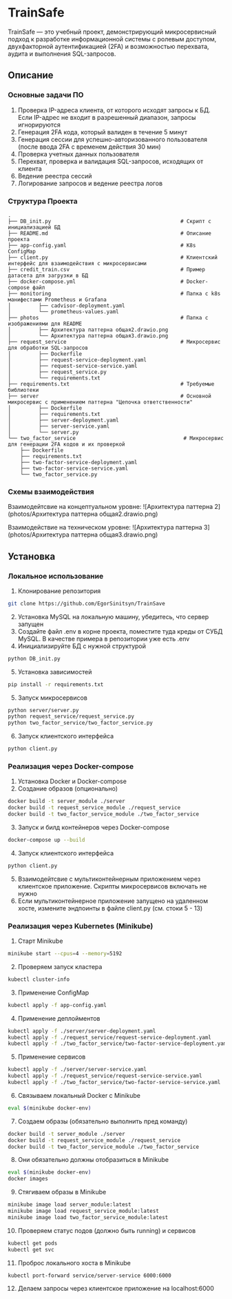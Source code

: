 # TrainSafe
TrainSafe — это учебный проект, демонстрирующий микросервисный подход к разработке информационной системы с ролевым доступом, двухфакторной аутентификацией (2FA) и возможностью перехвата, аудита и выполнения SQL-запросов.


## Описание

### Основные задачи ПО
1.	Проверка IP-адреса клиента, от которого исходят запросы к БД. Если IP-адрес не входит в разрешенный диапазон, запросы игнорируются
2.	Генерация 2FA кода, который валиден в течение 5 минут
3.	Генерация сессии для успешно-авторизованного пользователя (после ввода 2FA с временем действия 30 мин)
4.	Проверка учетных данных пользователя
5.	Перехват, проверка и валидация SQL-запросов, исходящих от клиента
5.	Ведение реестра сессий
6.	Логирование запросов и ведение реестра логов

### Структура Проекта
    .
    ├── DB_init.py                                          # Скрипт с инициализацией БД
    ├── README.md                                           # Описание проекта
    ├── app-config.yaml                                     # K8s ConfigMap
    ├── client.py                                           # Клиентский интерфейс для взаимодействия с микросервисами
    ├── credit_train.csv                                    # Пример датасета для загрузки в БД 
    ├── docker-compose.yml                                  # Docker-compose файл
    ├── monitoring                                          # Папка с k8s манифестами Prometheus и Grafana
    │         ├── cadvisor-deployment.yaml
    │         └── prometheus-values.yaml
    ├── photos                                              # Папка с изображениями для README
    │         ├── Архитектура паттерна общая2.drawio.png
    │         └── Архитектура паттерна общая3.drawio.png
    ├── request_service                                     # Микросервис для обработки SQL-запросов
    │         ├── Dockerfile
    │         ├── request-service-deployment.yaml
    │         ├── request-service-service.yaml
    │         ├── request_service.py
    │         └── requirements.txt
    ├── requirements.txt                                    # Требуемые библиотеки
    ├── server                                              # Основной микросервис с применением паттерна "Цепочка ответственности"
    │         ├── Dockerfile
    │         ├── requirements.txt
    │         ├── server-deployment.yaml
    │         ├── server-service.yaml
    │         └── server.py
    └── two_factor_service                                   # Микросервис для генерации 2FA кодов и их проверкой
        ├── Dockerfile
        ├── requirements.txt
        ├── two-factor-service-deployment.yaml
        ├── two-factor-service-service.yaml
        └── two_factor_service.py


### Схемы взаимодействия
Взаимодейтсвие на концептуальном уровне:
![Архитектура паттерна 2](photos/Архитектура паттерна общая2.drawio.png)

Взаимодействие на техническом уровне:
![Архитектура паттерна 3](photos/Архитектура паттерна общая3.drawio.png)

## Установка

### Локальное использование
1. Клонирование репозитория
```bash
git clone https://github.com/EgorSinitsyn/TrainSave
```
2. Установка MySQL на локальную машину, убедитесь, что сервер запущен
3. Создайте файл .env в корне проекта, поместите туда креды от СУБД MySQL. В качестве примера в репозитории уже есть .env
4. Инициализируйте БД с нужной структурой 
```bash
python DB_init.py
```
5. Установка зависимостей
```bash
pip install -r requirements.txt
```
5. Запуск микросервисов
```bash
python server/server.py
python request_service/request_service.py
python two_factor_service/two_factor_service.py
```
6. Запуск клиентского интерфейса
```bash
python client.py
```


### Реализация через Docker-compose
1. Установка Docker и Docker-compose
2. Создание образов (опционально)
```bash
docker build -t server_module ./server
docker build -t request_service_module ./request_service
docker build -t two_factor_service_module ./two_factor_service
```
3. Запуск и билд контейнеров через Docker-compose
```bash
docker-compose up --build
```
4. Запуск клиентского интерфейса
```bash
python client.py
```
5. Взаимодейтсвие с мультиконтейнерным приложением через клиентское приложение. Скрипты микросервисов включать не нужно
6. Если мультиконтейнерное приложение запущено на удаленном хосте, измените эндпоинты в файле client.py (см. стоки 5 - 13)


### Реализация через Kubernetes (Minikube)
1. Старт Minikube
```bash
minikube start --cpus=4 --memory=5192
```
2. Проверяем запуск кластера
```bash
kubectl cluster-info
```
3. Применение ConfigMap
```bash
kubectl apply -f app-config.yaml
```
4. Применение деплойментов
```bash
kubectl apply -f ./server/server-deployment.yaml
kubectl apply -f ./request_service/request-service-deployment.yaml
kubectl apply -f ./two_factor_service/two-factor-service-deployment.yaml
```
5. Применение сервисов
```bash
kubectl apply -f ./server/server-service.yaml
kubectl apply -f ./request_service/request-service-service.yaml
kubectl apply -f ./two_factor_service/two-factor-service-service.yaml
```
6. Связываем локальный Docker с Minikube
```bash
eval $(minikube docker-env)
```
7. Создаем образы (обязательно выполнить пред команду)
```bash
docker build -t server_module ./server
docker build -t request_service_module ./request_service
docker build -t two_factor_service_module ./two_factor_service
```
8. Они обязательно должны отобразиться в Minikube
```bash
eval $(minikube docker-env)
docker images
```
9. Стягиваем образы в Minikube
```bash
minikube image load server_module:latest                                              
minikube image load request_service_module:latest
minikube image load two_factor_service_module:latest
```
10. Проверяем статус подов (должно быть running) и сервисов
```bash
kubectl get pods
kubectl get svc
```
11. Проброс локального хоста в Minikube
```bash
kubectl port-forward service/server-service 6000:6000
```
12. Делаем запросы через клиентское приложение на localhost:6000
